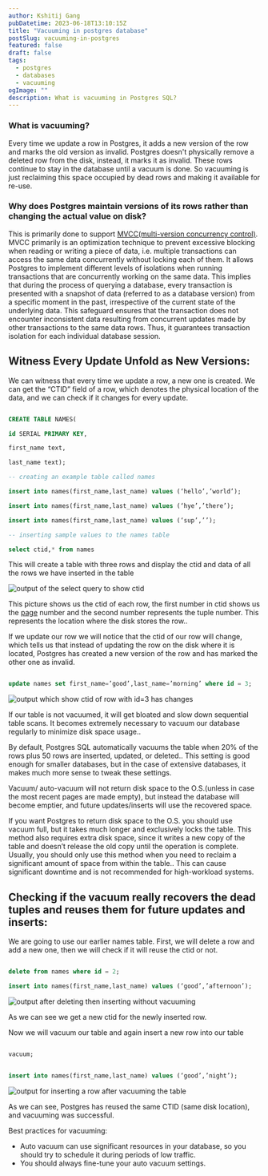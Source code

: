 ```yaml
---
author: Kshitij Gang
pubDatetime: 2023-06-18T13:10:15Z
title: "Vacuuming in postgres database"
postSlug: vacuuming-in-postgres
featured: false
draft: false
tags:
  - postgres
  - databases
  - vacuuming
ogImage: ""
description: What is vacuuming in Postgres SQL?
---
```




### What is vacuuming?

Every time we update a row in Postgres, it adds a new version of the row and marks the old version as invalid. Postgres doesn't physically remove a deleted row from the disk, instead, it marks it as invalid. These rows continue to stay in the database until a vacuum is done. So vacuuming is just reclaiming this space occupied by dead rows and making it available for re-use.

### Why does Postgres maintain versions of its rows rather than changing the actual value on disk?

This is primarily done to support [MVCC(multi-version concurrency control)](<https://www.theserverside.com/blog/Coffee-Talk-Java-News-Stories-and-Opinions/What-is-MVCC-How-does-Multiversion-Concurrencty-Control-work#:~:text=Multiversion%20concurrency%20control%20(MVCC)%20is,don’t%20block%20each%20other.>). MVCC primarily is an optimization technique to prevent excessive blocking when reading or writing a piece of data, i.e. multiple transactions can access the same data concurrently without locking each of them. It allows Postgres to implement different levels of isolations when running transactions that are concurrently working on the same data. This implies that during the process of querying a database, every transaction is presented with a snapshot of data (referred to as a database version) from a specific moment in the past, irrespective of the current state of the underlying data. This safeguard ensures that the transaction does not encounter inconsistent data resulting from concurrent updates made by other transactions to the same data rows. Thus, it guarantees transaction isolation for each individual database session.

## Witness Every Update Unfold as New Versions:

We can witness that every time we update a row, a new one is created. We can get the “CTID” field of a row, which denotes the physical location of the data, and we can check if it changes for every update.

```sql

CREATE TABLE NAMES(

id SERIAL PRIMARY KEY,

first_name text,

last_name text);

-- creating an example table called names

insert into names(first_name,last_name) values (‘hello’,’world’);

insert into names(first_name,last_name) values (‘hye’,’there’);

insert into names(first_name,last_name) values (‘sup’,’’);

-- inserting sample values to the names table

select ctid,* from names

```

This will create a table with three rows and display the ctid and data of all the rows we have inserted in the table

![output of the select query to show ctid](/assets/vacuuming-in-postgres/names_rows_sql.png)

This picture shows us the ctid of each row, the first number in ctid shows us the [page](https://learn.microsoft.com/en-us/sql/relational-databases/pages-and-extents-architecture-guide?view=sql-server-ver16) number and the second number represents the tuple number. This represents the location where the disk stores the row..

If we update our row we will notice that the ctid of our row will change, which tells us that instead of updating the row on the disk where it is located, Postgres has created a new version of the row and has marked the other one as invalid.

```sql

update names set first_name=’good’,last_name=’morning’ where id = 3;

```

![output which show ctid of row with id=3 has changes](/assets/vacuuming-in-postgres/update_names_rows_sql.png)

If our table is not vacuumed, it will get bloated and slow down sequential table scans. It becomes extremely necessary to vacuum our database regularly to minimize disk space usage..

By default, Postgres SQL automatically vacuums the table when 20% of the rows plus 50 rows are inserted, updated, or deleted.. This setting is good enough for smaller databases, but in the case of extensive databases, it makes much more sense to tweak these settings.

Vacuum/ auto-vacuum will not return disk space to the O.S.(unless in case the most recent pages are made empty), but instead the database will become emptier, and future updates/inserts will use the recovered space.

If you want Postgres to return disk space to the O.S. you should use vacuum full, but it takes much longer and exclusively locks the table. This method also requires extra disk space, since it writes a new copy of the table and doesn’t release the old copy until the operation is complete. Usually, you should only use this method when you need to reclaim a significant amount of space from within the table.. This can cause significant downtime and is not recommended for high-workload systems.

## Checking if the vacuum really recovers the dead tuples and reuses them for future updates and inserts:

We are going to use our earlier names table. First, we will delete a row and add a new one, then we will check if it will reuse the ctid or not.

```sql

delete from names where id = 2;

insert into names(first_name,last_name) values (‘good’,’afternoon’);

```

![output after deleting then inserting without vacuuming](/assets/vacuuming-in-postgres/insert_after_delete_no_vaccum.png)

As we can see we get a new ctid for the newly inserted row.

Now we will vacuum our table and again insert a new row into our table

```sql

vacuum;

```

```sql

insert into names(first_name,last_name) values (‘good’,’night’);

```

![output for inserting a row after vacuuming the table](/assets/vacuuming-in-postgres/insert_after_vacuum.png)

As we can see, Postgres has reused the same CTID (same disk location), and vacuuming was successful.

Best practices for vacuuming:

- Auto vacuum can use significant resources in your database, so you should try to schedule it during periods of low traffic.
- You should always fine-tune your auto vacuum settings.
